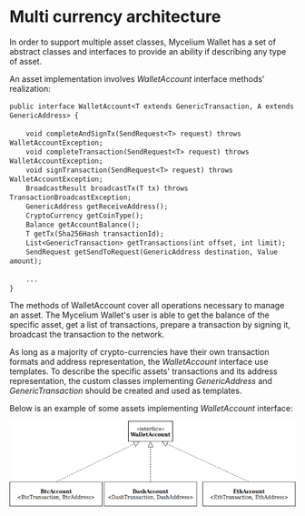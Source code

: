 # Multi currency architecture

In order to support multiple asset classes, Mycelium Wallet has a set of abstract classes 
and interfaces to provide an ability if describing any type of asset.

An asset implementation involves *WalletAccount* interface methods' realization:

```
public interface WalletAccount<T extends GenericTransaction, A extends GenericAddress> {

    void completeAndSignTx(SendRequest<T> request) throws WalletAccountException;
    void completeTransaction(SendRequest<T> request) throws WalletAccountException;
    void signTransaction(SendRequest<T> request) throws WalletAccountException; 
    BroadcastResult broadcastTx(T tx) throws TransactionBroadcastException; 
    GenericAddress getReceiveAddress();
    CryptoCurrency getCoinType();
    Balance getAccountBalance();  
    T getTx(Sha256Hash transactionId); 
    List<GenericTransaction> getTransactions(int offset, int limit); 
    SendRequest getSendToRequest(GenericAddress destination, Value amount); 

    ...
}

```
The methods of WalletAccount cover all operations necessary to manage an asset. 
The Mycelium Wallet's user is able to get the balance of the specific asset, get a list of transactions,
prepare a transaction by signing it, broadcast the transaction to the network. 

As long as a majority of crypto-currencies have their own transaction formats
and address representation, the *WalletAccount* interface use templates. To describe the specific 
assets' transactions and its address representation, the custom classes implementing *GenericAddress* and *GenericTransaction*
should be created and used as templates.
 
Below is an example of some assets implementing *WalletAccount* interface:


![Image](images/accs.png)

